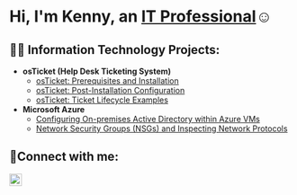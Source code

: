 <h1>Hi, I'm Kenny, an <a href="https://linkedin.com/in/kennyrosario1">IT Professional</a>☺</h1>

<h2>👨‍💻 Information Technology Projects:</h2>

- <b>osTicket (Help Desk Ticketing System)</b>
  - [osTicket: Prerequisites and Installation](https://github.com/KennyrosarioIT/osticket-prereqs)
  - [osTicket: Post-Installation Configuration](https://github.com/KennyrosarioIT/post-install-config)
  - [osTicket: Ticket Lifecycle Examples](https://github.com/KennyrosarioIT/ticket-lifecycle)
- <b>Microsoft Azure</b>
  - [Configuring On-premises Active Directory within Azure VMs](https://github.com/KennyrosarioIT/configure-ad)
  - [Network Security Groups (NSGs) and Inspecting Network Protocols](https://github.com/KennyrosarioIT/azure-network-protocols)

<h2>🤳Connect with me:</h2>


[<img align="left" alt="Nemesio | LinkedIn" width="22px" src="https://cdn.jsdelivr.net/npm/simple-icons@v3/icons/linkedin.svg" />][linkedin]



[linkedin]: https://linkedin.com/in/kennyrosario1
